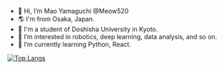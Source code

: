 - 👋 Hi, I’m Mao Yamaguchi @Meow520
- 🌎 I'm from Osaka, Japan.
- 🏫 I'm a student of Doshisha University in Kyoto. 
- 👀 I’m interested in robotics, deep learning, data analysis, and so on.
- 🌱 I’m currently learning Python, React. 

[![Top Langs](https://github-readme-stats.vercel.app/api/top-langs/?username={Meow520}
)](https://github.com/anuraghazra/github-readme-stats)

<!---
Meow520/Meow520 is a ✨ special ✨ repository because its `README.md` (this file) appears on your GitHub profile.
You can click the Preview link to take a look at your changes.
--->
